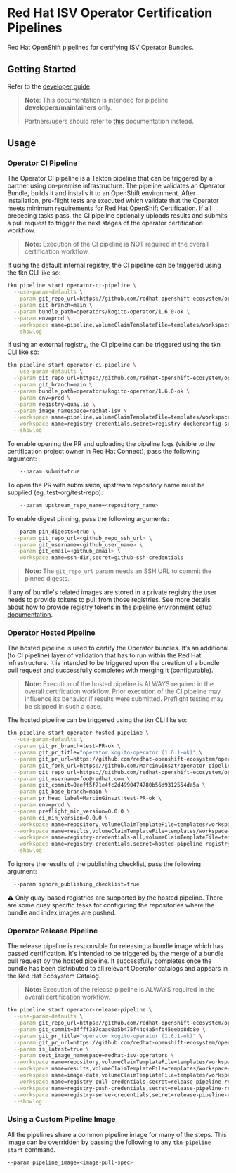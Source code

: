 # Red Hat ISV Operator Certification Pipelines

Red Hat OpenShift pipelines for certifying ISV Operator Bundles.

## Getting Started

Refer to the [developer guide](docs/developer-guide.md).

> **Note**: This documentation is intended for pipeline **developers/maintainers** only.
>
> Partners/users should refer to
[this](https://github.com/redhat-openshift-ecosystem/certification-releases/blob/main/4.9/ga/operator-cert-workflow.md)
documentation instead.

## Usage

### Operator CI Pipeline

The Operator CI pipeline is a Tekton pipeline that can be triggered by a partner using on-premise
infrastructure. The pipeline validates an Operator Bundle, builds it and installs it to an OpenShift
environment. After installation, pre-flight tests are executed which validate that the Operator meets
minimum requirements for Red Hat OpenShift Certification. If all preceding tasks pass, the CI pipeline
optionally uploads results and submits a pull request to trigger the next stages of the operator
certification workflow.

> **Note:** Execution of the CI pipeline is NOT required in the overall certification workflow.

If using the default internal registry, the CI pipeline can be triggered using the tkn CLI like so:

```bash
tkn pipeline start operator-ci-pipeline \
  --use-param-defaults \
  --param git_repo_url=https://github.com/redhat-openshift-ecosystem/operator-pipelines-test.git \
  --param git_branch=main \
  --param bundle_path=operators/kogito-operator/1.6.0-ok \
  --param env=prod \
  --workspace name=pipeline,volumeClaimTemplateFile=templates/workspace-template.yml \
  --showlog
```
If using an external registry, the CI pipeline can be triggered using the tkn CLI like so:

```bash
tkn pipeline start operator-ci-pipeline \
  --use-param-defaults \
  --param git_repo_url=https://github.com/redhat-openshift-ecosystem/operator-pipelines-test.git \
  --param git_branch=main \
  --param bundle_path=operators/kogito-operator/1.6.0-ok \
  --param env=prod \
  --param registry=quay.io \
  --param image_namespace=redhat-isv \
  --workspace name=pipeline,volumeClaimTemplateFile=templates/workspace-template.yml \
  --workspace name=registry-credentials,secret=registry-dockerconfig-secret \
  --showlog
```

To enable opening the PR and uploading the pipeline logs (visible to the certification project
owner in Red Hat Connect), pass the following argument:

```bash
    --param submit=true
```

To open the PR with submission, upstream repository name
must be supplied (eg. test-org/test-repo):

```bash
    --param upstream_repo_name=<repository_name>
```

To enable digest pinning, pass the following arguments:

```bash
  --param pin_digests=true \
  --param git_repo_url=<github_repo_ssh_url> \
  --param git_username=<github_user_name> \
  --param git_email=<github_email> \
  --workspace name=ssh-dir,secret=github-ssh-credentials
```

> **Note:** The `git_repo_url` param needs an SSH URL to commit the pinned digests.

If any of bundle's related images are stored in a private registry the user needs to provide tokens
to pull from those registries. See more details about how to provide registry tokens in the
[pipeline environment setup documentation](docs/pipeline-env-setup.md#registry-credentials).

### Operator Hosted Pipeline

The hosted pipeline is used to certify the Operator bundles.
It’s an additional (to CI pipeline) layer of validation that has to run within
the Red Hat infrastructure. It is intended to be triggered upon the creation of a
bundle pull request and successfully completes with merging it (configurable).

> **Note:** Execution of the hosted pipeline is ALWAYS required in the overall certification workflow.
Prior execution of the CI pipeline may influence its behavior if results were submitted. Preflight
testing may be skipped in such a case.

The hosted pipeline can be triggered using the tkn CLI like so:

```bash
tkn pipeline start operator-hosted-pipeline \
  --use-param-defaults \
  --param git_pr_branch=test-PR-ok \
  --param git_pr_title="operator kogito-operator (1.6.1-ok)" \
  --param git_pr_url=https://github.com/redhat-openshift-ecosystem/operator-pipelines-test/pull/31 \
  --param git_fork_url=https://github.com/MarcinGinszt/operator-pipelines-test.git \
  --param git_repo_url=https://github.com/redhat-openshift-ecosystem/operator-pipelines-test.git \
  --param git_username=foo@redhat.com \
  --param git_commit=0aeff5f71e4fc2d4990474780b56d9312554da5a \
  --param git_base_branch=main \
  --param pr_head_label=MarcinGinszt:test-PR-ok \
  --param env=prod \
  --param preflight_min_version=0.0.0 \
  --param ci_min_version=0.0.0 \
  --workspace name=repository,volumeClaimTemplateFile=templates/workspace-template-small.yml \
  --workspace name=results,volumeClaimTemplateFile=templates/workspace-template.yml \
  --workspace name=registry-credentials-all,volumeClaimTemplateFile=templates/workspace-template-small.yml \
  --workspace name=registry-credentials,secret=hosted-pipeline-registry-auth-secret \
  --showlog
```

To ignore the results of the publishing checklist, pass the following argument:

```bash
  --param ignore_publishing_checklist=true
```

:warning: Only quay-based registries are supported by the hosted pipeline.
There are some quay specific tasks for configuring the repositories where
the bundle and index images are pushed.

### Operator Release Pipeline

The release pipeline is responsible for releasing a bundle image which has passed certification.
It's intended to be triggered by the merge of a bundle pull request by the hosted pipeline.
It successfully completes once the bundle has been distributed to all relevant Operator catalogs
and appears in the Red Hat Ecosystem Catalog.

> **Note:** Execution of the release pipeline is ALWAYS required in the overall certification workflow.

```bash
tkn pipeline start operator-release-pipeline \
  --use-param-defaults \
  --param git_repo_url=https://github.com/redhat-openshift-ecosystem/operator-pipelines-test.git \
  --param git_commit=3ffff387caac0a5b475f44c4a54fb45eebb8dd8e \
  --param git_pr_title="operator kogito-operator (1.6.1-ok)" \
  --param git_pr_url=https://github.com/redhat-openshift-ecosystem/operator-pipelines-test/pull/31 \
  --param is_latest=true \
  --param dest_image_namespace=redhat-isv-operators \
  --workspace name=repository,volumeClaimTemplateFile=templates/workspace-template.yml \
  --workspace name=results,volumeClaimTemplateFile=templates/workspace-template-small.yml \
  --workspace name=image-data,volumeClaimTemplateFile=templates/workspace-template-small.yml \
  --workspace name=registry-pull-credentials,secret=release-pipeline-registry-auth-pull-secret \
  --workspace name=registry-push-credentials,secret=release-pipeline-registry-auth-push-secret \
  --workspace name=registry-serve-credentials,secret=release-pipeline-registry-auth-serve-secret \
  --showlog
```

### Using a Custom Pipeline Image

All the pipelines share a common pipeline image for many of the steps.
This image can be overridden by passing the following to any `tkn pipeline start` command.

```bash
--param pipeline_image=<image-pull-spec>
```
